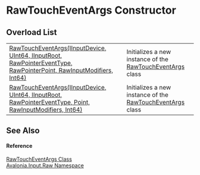 # RawTouchEventArgs Constructor


## Overload List
<table>
<tr>
<td><a href="M_Avalonia_Input_Raw_RawTouchEventArgs__ctor">RawTouchEventArgs(IInputDevice, UInt64, IInputRoot, RawPointerEventType, RawPointerPoint, RawInputModifiers, Int64)</a></td>
<td>Initializes a new instance of the <a href="T_Avalonia_Input_Raw_RawTouchEventArgs">RawTouchEventArgs</a> class</td>
</tr>
<tr>
<td><a href="M_Avalonia_Input_Raw_RawTouchEventArgs__ctor_1">RawTouchEventArgs(IInputDevice, UInt64, IInputRoot, RawPointerEventType, Point, RawInputModifiers, Int64)</a></td>
<td>Initializes a new instance of the <a href="T_Avalonia_Input_Raw_RawTouchEventArgs">RawTouchEventArgs</a> class</td>
</tr>
</table>

## See Also


#### Reference
<a href="T_Avalonia_Input_Raw_RawTouchEventArgs">RawTouchEventArgs Class</a>  
<a href="N_Avalonia_Input_Raw">Avalonia.Input.Raw Namespace</a>  
